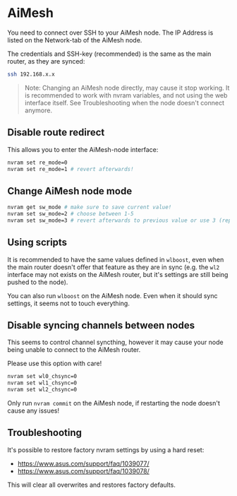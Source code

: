 # AiMesh

You need to connect over SSH to your AiMesh node.
The IP Address is listed on the Network-tab of the AiMesh node.

The credentials and SSH-key (recommended) is the same as the main router, as they are synced:

```bash
ssh 192.168.x.x
```

> Note: Changing an AiMesh node directly, may cause it stop working.
> It is recommended to work with nvram variables, and not using the web interface itself.
> See Troubleshooting when the node doesn't connect anymore.

## Disable route redirect

This allows you to enter the AiMesh-node interface:

```bash
nvram set re_mode=0
nvram set re_mode=1 # revert afterwards!
```

## Change AiMesh node mode

```bash
nvram get sw_mode # make sure to save current value!
nvram set sw_mode=2 # choose between 1-5
nvram set sw_mode=3 # revert afterwards to previous value or use 3 (repeater-mode)
```

## Using scripts

It is recommended to have the same values defined in `wlboost`, even when the main router doesn't offer that feature as they are in sync (e.g. the `wl2` interface may not exists on the AiMesh router, but it's settings are still being pushed to the node).

You can also run `wlboost` on the AiMesh node.
Even when it should sync settings, it seems not to touch everything.

## Disable syncing channels between nodes

This seems to control channel syncthing, however it may cause your node being unable to connect to the AiMesh router.

Please use this option with care!

```bash
nvram set wl0_chsync=0
nvram set wl1_chsync=0
nvram set wl2_chsync=0
```

Only run `nvram commit` on the AiMesh node, if restarting the node doesn't cause any issues!

## Troubleshooting

It's possible to restore factory nvram settings by using a hard reset:

- <https://www.asus.com/support/faq/1039077/>
- <https://www.asus.com/support/faq/1039078/>

This will clear all overwrites and restores factory defaults.
